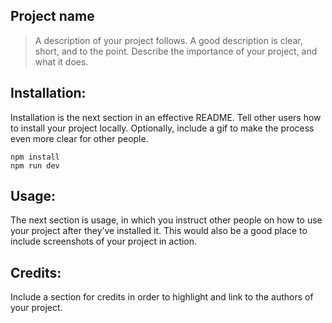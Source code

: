 ## Project name
> A description of your project follows. A good description is clear, short, and to the point. Describe the importance of your project, and what it does.



## Installation:
Installation is the next section in an effective README. Tell other users how to install your project locally. Optionally, include a gif to make the process even more clear for other people.

```
npm install
npm run dev
```


## Usage:
The next section is usage, in which you instruct other people on how to use your project after they’ve installed it. This would also be a good place to include screenshots of your project in action.



## Credits:
Include a section for credits in order to highlight and link to the authors of your project.
